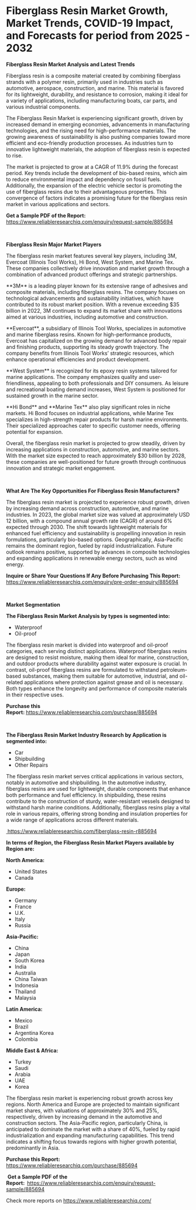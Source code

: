 <p><h1>Fiberglass Resin Market Growth, Market Trends, COVID-19 Impact, and Forecasts for period from 2025 - 2032</h1></p><p><strong>Fiberglass Resin Market Analysis and Latest Trends</strong></p>
<p><p>Fiberglass resin is a composite material created by combining fiberglass strands with a polymer resin, primarily used in industries such as automotive, aerospace, construction, and marine. This material is favored for its lightweight, durability, and resistance to corrosion, making it ideal for a variety of applications, including manufacturing boats, car parts, and various industrial components.</p><p>The Fiberglass Resin Market is experiencing significant growth, driven by increased demand in emerging economies, advancements in manufacturing technologies, and the rising need for high-performance materials. The growing awareness of sustainability is also pushing companies toward more efficient and eco-friendly production processes. As industries turn to innovative lightweight materials, the adoption of fiberglass resin is expected to rise.</p><p>The market is projected to grow at a CAGR of 11.9% during the forecast period. Key trends include the development of bio-based resins, which aim to reduce environmental impact and dependency on fossil fuels. Additionally, the expansion of the electric vehicle sector is promoting the use of fiberglass resins due to their advantageous properties. This convergence of factors indicates a promising future for the fiberglass resin market in various applications and sectors.</p></p>
<p><strong>Get a Sample PDF of the Report:&nbsp;</strong> <a href="https://www.reliableresearchiq.com/enquiry/request-sample/885694?utm_campaign=2583&utm_medium=2&utm_source=Github&utm_content=ia&utm_term=02032025&utm_id=fiberglass-resin">https://www.reliableresearchiq.com/enquiry/request-sample/885694</a></p>
<p>&nbsp;</p>
<p><strong>Fiberglass Resin Major Market Players</strong></p>
<p><p>The fiberglass resin market features several key players, including 3M, Evercoat (Illinois Tool Works), Hi Bond, West System, and Marine Tex. These companies collectively drive innovation and market growth through a combination of advanced product offerings and strategic partnerships.</p><p>**3M** is a leading player known for its extensive range of adhesives and composite materials, including fiberglass resins. The company focuses on technological advancements and sustainability initiatives, which have contributed to its robust market position. With a revenue exceeding $35 billion in 2022, 3M continues to expand its market share with innovations aimed at various industries, including automotive and construction.</p><p>**Evercoat**, a subsidiary of Illinois Tool Works, specializes in automotive and marine fiberglass resins. Known for high-performance products, Evercoat has capitalized on the growing demand for advanced body repair and finishing products, supporting its steady growth trajectory. The company benefits from Illinois Tool Works’ strategic resources, which enhance operational efficiencies and product development.</p><p>**West System** is recognized for its epoxy resin systems tailored for marine applications. The company emphasizes quality and user-friendliness, appealing to both professionals and DIY consumers. As leisure and recreational boating demand increases, West System is positioned for sustained growth in the marine sector.</p><p>**Hi Bond** and **Marine Tex** also play significant roles in niche markets. Hi Bond focuses on industrial applications, while Marine Tex specializes in high-strength repair products for harsh marine environments. Their specialized approaches cater to specific customer needs, offering potential for expansion.</p><p>Overall, the fiberglass resin market is projected to grow steadily, driven by increasing applications in construction, automotive, and marine sectors. With the market size expected to reach approximately $30 billion by 2028, these companies are well-positioned for future growth through continuous innovation and strategic market engagement.</p></p>
<p>&nbsp;</p>
<p><strong>What Are The Key Opportunities For Fiberglass Resin Manufacturers?</strong></p>
<p><p>The fiberglass resin market is projected to experience robust growth, driven by increasing demand across construction, automotive, and marine industries. In 2023, the global market size was valued at approximately USD 12 billion, with a compound annual growth rate (CAGR) of around 6% expected through 2030. The shift towards lightweight materials for enhanced fuel efficiency and sustainability is propelling innovation in resin formulations, particularly bio-based options. Geographically, Asia-Pacific remains the dominant region, fueled by rapid industrialization. Future outlook remains positive, supported by advances in composite technologies and expanding applications in renewable energy sectors, such as wind energy.</p></p>
<p><strong>Inquire or Share Your Questions If Any Before Purchasing This Report:</strong> <a href="https://www.reliableresearchiq.com/enquiry/pre-order-enquiry/885694?utm_campaign=2583&utm_medium=2&utm_source=Github&utm_content=ia&utm_term=02032025&utm_id=fiberglass-resin">https://www.reliableresearchiq.com/enquiry/pre-order-enquiry/885694</a></p>
<p>&nbsp;</p>
<p><strong>Market Segmentation</strong></p>
<p><strong>The Fiberglass Resin Market Analysis by types is segmented into:</strong></p>
<p><ul><li>Waterproof</li><li>Oil-proof</li></ul></p>
<p><p>The fiberglass resin market is divided into waterproof and oil-proof categories, each serving distinct applications. Waterproof fiberglass resins are designed to resist moisture, making them ideal for marine, construction, and outdoor products where durability against water exposure is crucial. In contrast, oil-proof fiberglass resins are formulated to withstand petroleum-based substances, making them suitable for automotive, industrial, and oil-related applications where protection against grease and oil is necessary. Both types enhance the longevity and performance of composite materials in their respective uses.</p></p>
<p><strong>Purchase this Report:&nbsp;</strong><a href="https://www.reliableresearchiq.com/purchase/885694?utm_campaign=2583&utm_medium=2&utm_source=Github&utm_content=ia&utm_term=02032025&utm_id=fiberglass-resin">https://www.reliableresearchiq.com/purchase/885694</a></p>
<p>&nbsp;</p>
<p><strong>The Fiberglass Resin Market Industry Research by Application is segmented into:</strong></p>
<p><ul><li>Car</li><li>Shipbuilding</li><li>Other Repairs</li></ul></p>
<p><p>The fiberglass resin market serves critical applications in various sectors, notably in automotive and shipbuilding. In the automotive industry, fiberglass resins are used for lightweight, durable components that enhance both performance and fuel efficiency. In shipbuilding, these resins contribute to the construction of sturdy, water-resistant vessels designed to withstand harsh marine conditions. Additionally, fiberglass resins play a vital role in various repairs, offering strong bonding and insulation properties for a wide range of applications across different materials.</p></p>
<p><a href="https://www.reliableresearchiq.com/fiberglass-resin-r885694?utm_campaign=2583&utm_medium=2&utm_source=Github&utm_content=ia&utm_term=02032025&utm_id=fiberglass-resin">&nbsp;https://www.reliableresearchiq.com/fiberglass-resin-r885694</a></p>
<p><strong>In terms of Region, the Fiberglass Resin Market Players available by Region are:</strong></p>
<p>
    <p> <strong> North America: </strong>
        <ul>
            <li>United States</li>
            <li>Canada</li>
        </ul>
        </p> 
    <p> <strong> Europe: </strong>
        <ul>
            <li>Germany</li>
            <li>France</li>
            <li>U.K.</li>
            <li>Italy</li>
            <li>Russia</li>
        </ul>
        </p> 
    <p> <strong> Asia-Pacific: </strong>
        <ul>
            <li>China</li>
            <li>Japan</li>
            <li>South Korea</li>
            <li>India</li>
            <li>Australia</li>
            <li>China Taiwan</li>
            <li>Indonesia</li>
            <li>Thailand</li>
            <li>Malaysia</li>
        </ul>
        </p> 
    <p> <strong> Latin America: </strong>
        <ul>
            <li>Mexico</li>
            <li>Brazil</li>
            <li>Argentina Korea</li>
            <li>Colombia</li>
        </ul>
        </p> 
    <p> <strong> Middle East & Africa: </strong>
        <ul>
            <li>Turkey</li>
            <li>Saudi</li>
            <li>Arabia</li>
            <li>UAE</li>
            <li>Korea</li>
        </ul>
    </p>
    </p>
<p><p>The fiberglass resin market is experiencing robust growth across key regions. North America and Europe are projected to maintain significant market shares, with valuations of approximately 30% and 25%, respectively, driven by increasing demand in the automotive and construction sectors. The Asia-Pacific region, particularly China, is anticipated to dominate the market with a share of 40%, fueled by rapid industrialization and expanding manufacturing capabilities. This trend indicates a shifting focus towards regions with higher growth potential, predominantly in Asia.</p></p>
<p><strong>Purchase this Report: </strong><a href="https://www.reliableresearchiq.com/purchase/885694?utm_campaign=2583&utm_medium=2&utm_source=Github&utm_content=ia&utm_term=02032025&utm_id=fiberglass-resin">https://www.reliableresearchiq.com/purchase/885694</a></p>
<p>&nbsp;<strong>Get a Sample PDF of the Report:&nbsp;&nbsp;</strong><a href="https://www.reliableresearchiq.com/enquiry/request-sample/885694?utm_campaign=2583&utm_medium=2&utm_source=Github&utm_content=ia&utm_term=02032025&utm_id=fiberglass-resin">https://www.reliableresearchiq.com/enquiry/request-sample/885694</a></p>
<p><strong></strong></p>
<p>Check more reports on <a href="https://www.reliableresearchiq.com/?utm_campaign=2583&utm_medium=2&utm_source=Github&utm_content=ia&utm_term=02032025&utm_id=fiberglass-resin">https://www.reliableresearchiq.com/</a></p>